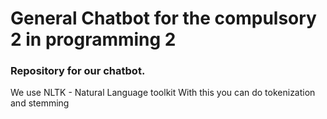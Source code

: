 # General Chatbot for the compulsory 2 in programming 2

### Repository for our chatbot.

We use NLTK - Natural Language toolkit
With this you can do tokenization and stemming